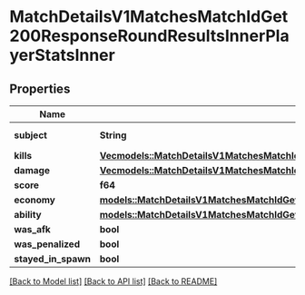 # MatchDetailsV1MatchesMatchIdGet200ResponseRoundResultsInnerPlayerStatsInner

## Properties

Name | Type | Description | Notes
------------ | ------------- | ------------- | -------------
**subject** | **String** | Player UUID | 
**kills** | [**Vec<models::MatchDetailsV1MatchesMatchIdGet200ResponseRoundResultsInnerPlayerStatsInnerKillsInner>**](_match_details_v1_matches__matchID__get_200_response_roundResults_inner_playerStats_inner_kills_inner.md) |  | 
**damage** | [**Vec<models::MatchDetailsV1MatchesMatchIdGet200ResponseRoundResultsInnerPlayerStatsInnerDamageInner>**](_match_details_v1_matches__matchID__get_200_response_roundResults_inner_playerStats_inner_damage_inner.md) |  | 
**score** | **f64** |  | 
**economy** | [**models::MatchDetailsV1MatchesMatchIdGet200ResponseRoundResultsInnerPlayerStatsInnerEconomy**](_match_details_v1_matches__matchID__get_200_response_roundResults_inner_playerStats_inner_economy.md) |  | 
**ability** | [**models::MatchDetailsV1MatchesMatchIdGet200ResponseRoundResultsInnerPlayerStatsInnerAbility**](_match_details_v1_matches__matchID__get_200_response_roundResults_inner_playerStats_inner_ability.md) |  | 
**was_afk** | **bool** |  | 
**was_penalized** | **bool** |  | 
**stayed_in_spawn** | **bool** |  | 

[[Back to Model list]](../README.md#documentation-for-models) [[Back to API list]](../README.md#documentation-for-api-endpoints) [[Back to README]](../README.md)


